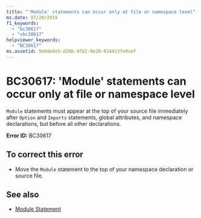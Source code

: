 ```yaml
---
title: "'Module' statements can occur only at file or namespace level"
ms.date: 07/20/2015
f1_keywords:
  - "bc30617"
  - "vbc30617"
helpviewer_keywords:
  - "BC30617"
ms.assetid: 5e9de8e5-d26b-4fb2-9e28-814413fe9cef
---
```

# BC30617: 'Module' statements can occur only at file or namespace level

`Module` statements must appear at the top of your source file immediately after `Option` and `Imports` statements, global attributes, and namespace declarations, but before all other declarations.

 **Error ID:** BC30617

## To correct this error

- Move the `Module` statement to the top of your namespace declaration or source file.

## See also

- [Module Statement](../statements/module-statement.md)
